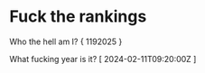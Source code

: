 # Fuck the rankings

Who the hell am I?
{ 1192025 }

What fucking year is it?
[ 2024-02-11T09:20:00Z ]
